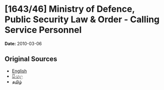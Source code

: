 # [1643/46] Ministry of Defence, Public Security Law & Order - Calling Service Personnel

**Date:** 2010-03-06

## Original Sources

- [English](https://documents.gov.lk/view/extra-gazettes/2010/3/1643-46_E.pdf)
- [සිංහල](https://documents.gov.lk/view/extra-gazettes/2010/3/1643-46_S.pdf)
- [தமிழ்](https://documents.gov.lk/view/extra-gazettes/2010/3/1643-46_T.pdf)
